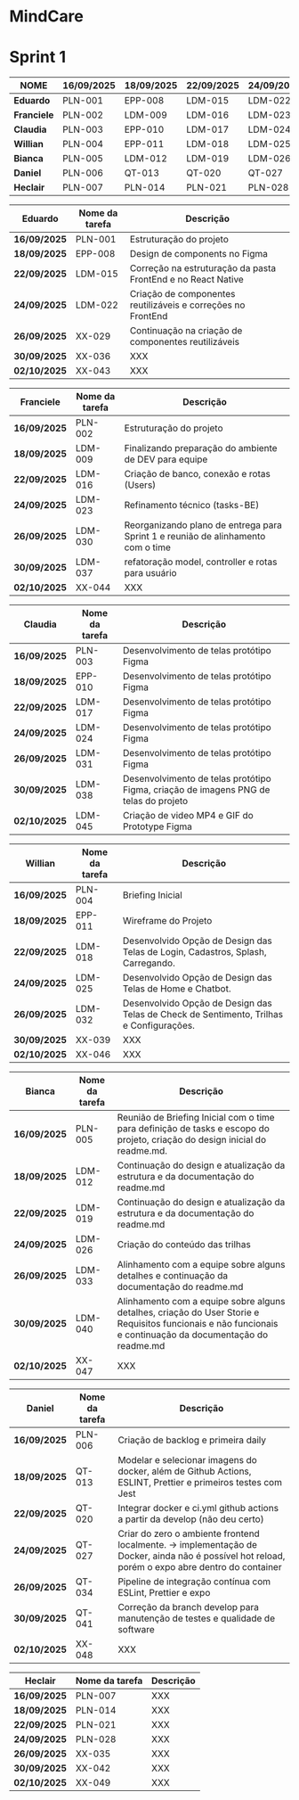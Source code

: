 # MindCare 


# Sprint 1

| **NOME**   | **16/09/2025** | **18/09/2025** | **22/09/2025** | **24/09/2025** | **26/09/2025** | **30/09/2025** | **02/10/2025** |
|-----------|---------------|---------------|---------------|---------------|---------------|---------------|---------------|
| **Eduardo**   | PLN-001 | EPP-008 | LDM-015 | LDM-022 | LDM-029 | XX-036 | XX-043 |
| **Franciele**    | PLN-002 | LDM-009 | LDM-016 | LDM-023 | LDM-030 | LDM-037 | XX-044 |
| **Claudia**    | PLN-003 | EPP-010 | LDM-017 | LDM-024 | LDM-031 | LDM-038 | XX-045 |
| **Willian** | PLN-004 | EPP-011 | LDM-018 | LDM-025 | LDM-032 | XX-039 | XX-046 |
| **Bianca**   | PLN-005 | LDM-012 | LDM-019 | LDM-026 | LDM-033 | LDM-040 | XX-047 |
| **Daniel**   | PLN-006 | QT-013 | QT-020 | QT-027 | QT-034 |QT-041 | XX-048 |
| **Heclair**   | PLN-007 | PLN-014 | PLN-021 | PLN-028 | XX-035 | XX-042 | XX-049 |

| **Eduardo**   | **Nome da tarefa** | **Descrição** |
|-----------|---------------|---------------|
| **16/09/2025**   | PLN-001 | Estruturação do projeto |
| **18/09/2025**   | EPP-008 | Design de components no Figma |
| **22/09/2025**   | LDM-015 | Correção na estruturação da pasta FrontEnd e no React Native |
| **24/09/2025**   | LDM-022 | Criação de componentes reutilizáveis e correções no FrontEnd |
| **26/09/2025**   | XX-029 | Continuação na criação de componentes reutilizáveis |
| **30/09/2025**   | XX-036 | XXX |
| **02/10/2025**   | XX-043 | XXX |

| **Franciele**   | **Nome da tarefa** | **Descrição** |
|-----------|---------------|---------------|
| **16/09/2025**   | PLN-002 | Estruturação do projeto |
| **18/09/2025**   | LDM-009 | Finalizando preparação do ambiente de DEV para equipe |
| **22/09/2025**   | LDM-016 | Criação de banco, conexão e rotas (Users) |
| **24/09/2025**   | LDM-023 | Refinamento técnico (tasks-BE) |
| **26/09/2025**   | LDM-030 | Reorganizando plano de entrega para Sprint 1 e reunião de alinhamento com o time |
| **30/09/2025**   | LDM-037 | refatoração model, controller e rotas para usuário |
| **02/10/2025**   | XX-044 | XXX |

| **Claudia**   | **Nome da tarefa** | **Descrição** |
|-----------|---------------|---------------|
| **16/09/2025**   | PLN-003 | Desenvolvimento de telas protótipo Figma|
| **18/09/2025**   | EPP-010 | Desenvolvimento de telas protótipo Figma |
| **22/09/2025**   | LDM-017 | Desenvolvimento de telas protótipo Figma |
| **24/09/2025**   | LDM-024 | Desenvolvimento de telas protótipo Figma |
| **26/09/2025**   | LDM-031 | Desenvolvimento de telas protótipo Figma |
| **30/09/2025**   | LDM-038 | Desenvolvimento de telas protótipo Figma, criação de imagens PNG de telas do projeto |
| **02/10/2025**   | LDM-045 | Criação de video MP4 e GIF do Prototype Figma |

| **Willian**   | **Nome da tarefa** | **Descrição** |
|-----------|---------------|---------------|
| **16/09/2025**   | PLN-004 | Briefing Inicial |
| **18/09/2025**   | EPP-011 | Wireframe do Projeto |
| **22/09/2025**   | LDM-018 | Desenvolvido Opção de Design das Telas de Login, Cadastros, Splash, Carregando. |
| **24/09/2025**   | LDM-025 | Desenvolvido Opção de Design das Telas de Home e Chatbot. |
| **26/09/2025**   | LDM-032 | Desenvolvido Opção de Design das Telas de Check de Sentimento, Trilhas e Configurações. |
| **30/09/2025**   | XX-039 | XXX |
| **02/10/2025**   | XX-046 | XXX |

| **Bianca**   | **Nome da tarefa** | **Descrição** |
|-----------|---------------|---------------|
| **16/09/2025**   | PLN-005 | Reunião de Briefing Inicial com o time para definição de tasks e escopo do projeto, criação do design inicial do readme.md. |
| **18/09/2025**   | LDM-012 | Continuação do design e atualização da estrutura e da documentação do readme.md |
| **22/09/2025**   | LDM-019 | Continuação do design e atualização da estrutura e da documentação do readme.md |
| **24/09/2025**   | LDM-026 | Criação do conteúdo das trilhas |
| **26/09/2025**   | LDM-033 | Alinhamento com a equipe sobre alguns detalhes e continuação da documentação do readme.md |
| **30/09/2025**   | LDM-040 | Alinhamento com a equipe sobre alguns detalhes, criação do User Storie e Requisitos funcionais e não funcionais e continuação da documentação do readme.md |
| **02/10/2025**   | XX-047 | XXX |

| **Daniel**   | **Nome da tarefa** | **Descrição** |
|-----------|---------------|---------------|
| **16/09/2025**   | PLN-006 | Criação de backlog e primeira daily |
| **18/09/2025**   | QT-013 | Modelar e selecionar imagens do docker, além de Github Actions, ESLINT, Prettier e primeiros testes com Jest |
| **22/09/2025**   | QT-020 | Integrar docker e ci.yml github actions a partir da develop (não deu certo) |
| **24/09/2025**   | QT-027 | Criar do zero o ambiente frontend localmente. -> implementação de Docker, ainda não é possível hot reload, porém o expo abre dentro do container |
| **26/09/2025**   | QT-034 | Pipeline de integração contínua com ESLint, Prettier e expo |
| **30/09/2025**   | QT-041 | Correção da branch develop para manutenção de testes e qualidade de software |
| **02/10/2025**   | XX-048 | XXX |

| **Heclair**   | **Nome da tarefa** | **Descrição** |
|-----------|---------------|---------------|
| **16/09/2025**   | PLN-007 | XXX |
| **18/09/2025**   | PLN-014 | XXX |
| **22/09/2025**   | PLN-021 | XXX |
| **24/09/2025**   | PLN-028 | XXX |
| **26/09/2025**   | XX-035 | XXX |
| **30/09/2025**   | XX-042 | XXX |
| **02/10/2025**   | XX-049 | XXX |
